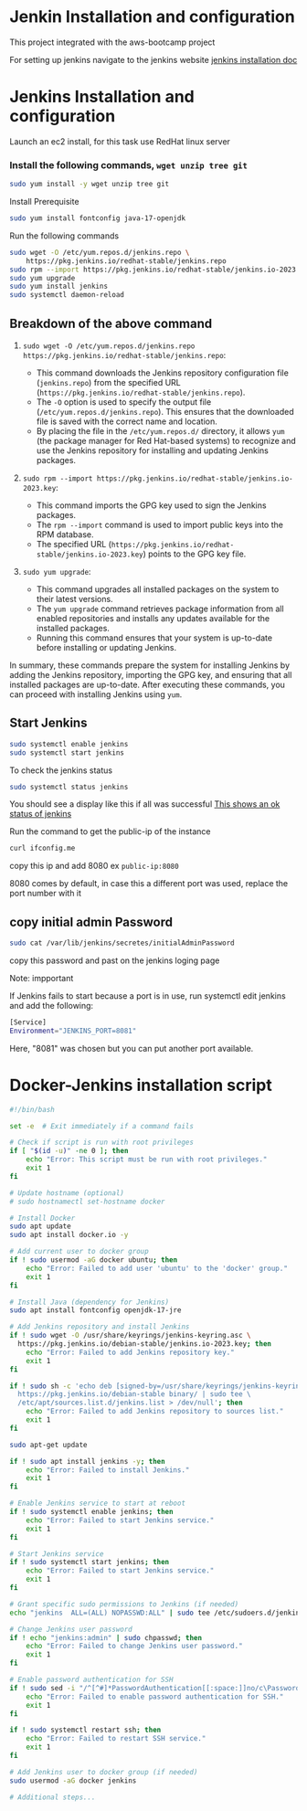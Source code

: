 # Jenkin Installation and configuration 
This project integrated with the aws-bootcamp project 

For setting up jenkins navigate to the jenkins website [jenkins installation doc](https://www.jenkins.io/doc/book/installing/linux)

# Jenkins Installation and configuration 

Launch an ec2 install, for this task use RedHat linux server

### Install the following commands, `wget unzip tree git`

```sh 
sudo yum install -y wget unzip tree git 
```
Install Prerequisite 

```sh
sudo yum install fontconfig java-17-openjdk
```
Run the following commands 

```sh 
sudo wget -O /etc/yum.repos.d/jenkins.repo \
    https://pkg.jenkins.io/redhat-stable/jenkins.repo
sudo rpm --import https://pkg.jenkins.io/redhat-stable/jenkins.io-2023.key
sudo yum upgrade
sudo yum install jenkins
sudo systemctl daemon-reload
```
## Breakdown of the above command 

1. `sudo wget -O /etc/yum.repos.d/jenkins.repo https://pkg.jenkins.io/redhat-stable/jenkins.repo`:
   - This command downloads the Jenkins repository configuration file (`jenkins.repo`) from the specified URL (`https://pkg.jenkins.io/redhat-stable/jenkins.repo`).
   - The `-O` option is used to specify the output file (`/etc/yum.repos.d/jenkins.repo`). This ensures that the downloaded file is saved with the correct name and location.
   - By placing the file in the `/etc/yum.repos.d/` directory, it allows `yum` (the package manager for Red Hat-based systems) to recognize and use the Jenkins repository for installing and updating Jenkins packages.

2. `sudo rpm --import https://pkg.jenkins.io/redhat-stable/jenkins.io-2023.key`:
   - This command imports the GPG key used to sign the Jenkins packages.
   - The `rpm --import` command is used to import public keys into the RPM database.
   - The specified URL (`https://pkg.jenkins.io/redhat-stable/jenkins.io-2023.key`) points to the GPG key file.

3. `sudo yum upgrade`:
   - This command upgrades all installed packages on the system to their latest versions.
   - The `yum upgrade` command retrieves package information from all enabled repositories and installs any updates available for the installed packages.
   - Running this command ensures that your system is up-to-date before installing or updating Jenkins.

In summary, these commands prepare the system for installing Jenkins by adding the Jenkins repository, importing the GPG key, and ensuring that all installed packages are up-to-date. After executing these commands, you can proceed with installing Jenkins using `yum`.

## Start Jenkins

```sh
sudo systemctl enable jenkins
sudo systemctl start jenkins
```
To check the jenkins status 

```sh
sudo systemctl status jenkins
```
You should see a display like this if all was successful [This shows an ok status of jenkins](/journey/screenshots/Screenshots/image.md)

Run the command to get the public-ip of the instance

```sh
curl ifconfig.me
```
copy this ip and add 8080 ex `public-ip:8080` 

8080 comes by default, in case this a different port was used, replace the port number with it

## copy initial admin Password 

```sh
sudo cat /var/lib/jenkins/secretes/initialAdminPassword
```

copy this password and past on the jenkins loging page







Note: impportant 

If Jenkins fails to start because a port is in use, run systemctl edit jenkins and add the following:

```sh
[Service]
Environment="JENKINS_PORT=8081"

```
Here, "8081" was chosen but you can put another port available.



# Docker-Jenkins installation script

```sh
#!/bin/bash

set -e  # Exit immediately if a command fails

# Check if script is run with root privileges
if [ "$(id -u)" -ne 0 ]; then
    echo "Error: This script must be run with root privileges."
    exit 1
fi

# Update hostname (optional)
# sudo hostnamectl set-hostname docker

# Install Docker
sudo apt update
sudo apt install docker.io -y

# Add current user to docker group
if ! sudo usermod -aG docker ubuntu; then
    echo "Error: Failed to add user 'ubuntu' to the 'docker' group."
    exit 1
fi

# Install Java (dependency for Jenkins)
sudo apt install fontconfig openjdk-17-jre

# Add Jenkins repository and install Jenkins
if ! sudo wget -O /usr/share/keyrings/jenkins-keyring.asc \
  https://pkg.jenkins.io/debian-stable/jenkins.io-2023.key; then
    echo "Error: Failed to add Jenkins repository key."
    exit 1
fi

if ! sudo sh -c 'echo deb [signed-by=/usr/share/keyrings/jenkins-keyring.asc] \
  https://pkg.jenkins.io/debian-stable binary/ | sudo tee \
  /etc/apt/sources.list.d/jenkins.list > /dev/null'; then
    echo "Error: Failed to add Jenkins repository to sources list."
    exit 1
fi

sudo apt-get update

if ! sudo apt install jenkins -y; then
    echo "Error: Failed to install Jenkins."
    exit 1
fi

# Enable Jenkins service to start at reboot
if ! sudo systemctl enable jenkins; then
    echo "Error: Failed to start Jenkins service."
    exit 1
fi

# Start Jenkins service
if ! sudo systemctl start jenkins; then
    echo "Error: Failed to start Jenkins service."
    exit 1
fi

# Grant specific sudo permissions to Jenkins (if needed)
echo "jenkins  ALL=(ALL) NOPASSWD:ALL" | sudo tee /etc/sudoers.d/jenkins

# Change Jenkins user password
if ! echo "jenkins:admin" | sudo chpasswd; then
    echo "Error: Failed to change Jenkins user password."
    exit 1
fi

# Enable password authentication for SSH
if ! sudo sed -i "/^[^#]*PasswordAuthentication[[:space:]]no/c\PasswordAuthentication yes" /etc/ssh/sshd_config; then
    echo "Error: Failed to enable password authentication for SSH."
    exit 1
fi

if ! sudo systemctl restart ssh; then
    echo "Error: Failed to restart SSH service."
    exit 1
fi

# Add Jenkins user to docker group (if needed)
sudo usermod -aG docker jenkins

# Additional steps...
```


